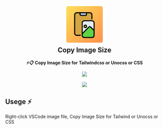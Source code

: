 <!-- # Copy Image Size -->

<h2 align="center"><img src="./icon.png" height="128" /><br />Copy Image Size</h2>
<p align="center"><strong>⚡️📋 Copy Image Size for Tailwindcss or Unocss or CSS
</strong></p>
<p align=center>
<a href="https://marketplace.visualstudio.com/items?itemName=mguellsegarra.highlight-on-copy"><img src="https://img.shields.io/visual-studio-marketplace/v/lizyChy0329.copy-image-size?label=Visual%20Studio%20Marketplace&color=%25234c1&link=https%3A%2F%2Fgithub.com%2FlizyChy0329%2Fvscode-copy-image-size
"></a>
</p>

<p align=center>
<img src="https://files.catbox.moe/gft8w7.png" />
</p>

## Usege ⚡️

Right-click VSCode image file, Copy Image Size for Tailwind or Unocss or CSS
